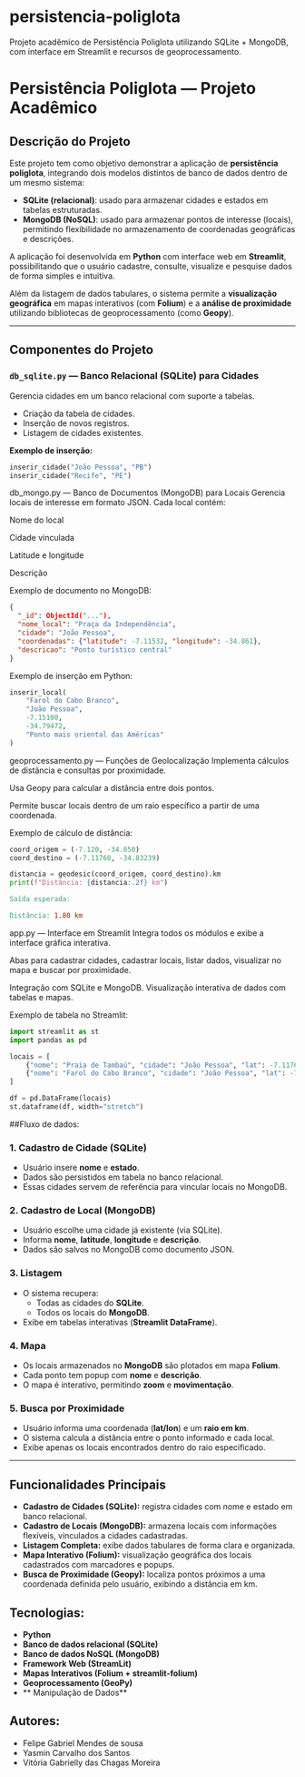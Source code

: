 # persistencia-poliglota
Projeto acadêmico de Persistência Poliglota utilizando SQLite + MongoDB, com interface em Streamlit e recursos de geoprocessamento.
# Persistência Poliglota — Projeto Acadêmico

## Descrição do Projeto
Este projeto tem como objetivo demonstrar a aplicação de **persistência poliglota**, integrando dois modelos distintos de banco de dados dentro de um mesmo sistema:  
- **SQLite (relacional)**: usado para armazenar cidades e estados em tabelas estruturadas.  
- **MongoDB (NoSQL)**: usado para armazenar pontos de interesse (locais), permitindo flexibilidade no armazenamento de coordenadas geográficas e descrições.  

A aplicação foi desenvolvida em **Python** com interface web em **Streamlit**, possibilitando que o usuário cadastre, consulte, visualize e pesquise dados de forma simples e intuitiva.  

Além da listagem de dados tabulares, o sistema permite a **visualização geográfica** em mapas interativos (com **Folium**) e a **análise de proximidade** utilizando bibliotecas de geoprocessamento (como **Geopy**).  

---

## Componentes do Projeto

### `db_sqlite.py` — Banco Relacional (SQLite) para Cidades
Gerencia cidades em um banco relacional com suporte a tabelas.  
- Criação da tabela de cidades.  
- Inserção de novos registros.  
- Listagem de cidades existentes.  

**Exemplo de inserção:**
```python
inserir_cidade("João Pessoa", "PB")
inserir_cidade("Recife", "PE")
```

db_mongo.py — Banco de Documentos (MongoDB) para Locais
Gerencia locais de interesse em formato JSON.
Cada local contém:

Nome do local

Cidade vinculada

Latitude e longitude

Descrição

Exemplo de documento no MongoDB:
```json
{
  "_id": ObjectId("..."),
  "nome_local": "Praça da Independência",
  "cidade": "João Pessoa",
  "coordenadas": {"latitude": -7.11532, "longitude": -34.861},
  "descricao": "Ponto turístico central"
}
```
Exemplo de inserção em Python:
```python
inserir_local(
    "Farol do Cabo Branco",
    "João Pessoa",
    -7.15100,
    -34.79472,
    "Ponto mais oriental das Américas"
)
```
geoprocessamento.py — Funções de Geolocalização
Implementa cálculos de distância e consultas por proximidade.

Usa Geopy para calcular a distância entre dois pontos.

Permite buscar locais dentro de um raio específico a partir de uma coordenada.

Exemplo de cálculo de distância:
```python
coord_origem = (-7.120, -34.850)
coord_destino = (-7.11768, -34.83239)

distancia = geodesic(coord_origem, coord_destino).km
print(f"Distância: {distancia:.2f} km")
```
```makefile
Saída esperada:

Distância: 1.80 km
```
app.py — Interface em Streamlit
Integra todos os módulos e exibe a interface gráfica interativa.

Abas para cadastrar cidades, cadastrar locais, listar dados, visualizar no mapa e buscar por proximidade.

Integração com SQLite e MongoDB.
Visualização interativa de dados com tabelas e mapas.

Exemplo de tabela no Streamlit:
```python
import streamlit as st
import pandas as pd

locais = [
    {"nome": "Praia de Tambaú", "cidade": "João Pessoa", "lat": -7.11768, "lon": -34.83239},
    {"nome": "Farol do Cabo Branco", "cidade": "João Pessoa", "lat": -7.15100, "lon": -34.79472}
]

df = pd.DataFrame(locais)
st.dataframe(df, width="stretch")
```

##Fluxo de dados:

### 1. Cadastro de Cidade (SQLite)
- Usuário insere **nome** e **estado**.  
- Dados são persistidos em tabela no banco relacional.  
- Essas cidades servem de referência para vincular locais no MongoDB.  

### 2. Cadastro de Local (MongoDB)
- Usuário escolhe uma cidade já existente (via SQLite).  
- Informa **nome**, **latitude**, **longitude** e **descrição**.  
- Dados são salvos no MongoDB como documento JSON.  

### 3. Listagem
- O sistema recupera:
  - Todas as cidades do **SQLite**.  
  - Todos os locais do **MongoDB**.  
- Exibe em tabelas interativas (**Streamlit DataFrame**).  

### 4. Mapa
- Os locais armazenados no **MongoDB** são plotados em mapa **Folium**.  
- Cada ponto tem popup com **nome** e **descrição**.  
- O mapa é interativo, permitindo **zoom** e **movimentação**.  

### 5. Busca por Proximidade
- Usuário informa uma coordenada (**lat/lon**) e um **raio em km**.  
- O sistema calcula a distância entre o ponto informado e cada local.  
- Exibe apenas os locais encontrados dentro do raio especificado.  

---

## Funcionalidades Principais

- **Cadastro de Cidades (SQLite):** registra cidades com nome e estado em banco relacional.  
- **Cadastro de Locais (MongoDB):** armazena locais com informações flexíveis, vinculados a cidades cadastradas.  
- **Listagem Completa:** exibe dados tabulares de forma clara e organizada.  
- **Mapa Interativo (Folium):** visualização geográfica dos locais cadastrados com marcadores e popups.  
- **Busca de Proximidade (Geopy):** localiza pontos próximos a uma coordenada definida pelo usuário, exibindo a distância em km.

## Tecnologias:

- **Python**
- **Banco de dados relacional (SQLite)**
- **Banco de dados NoSQL (MongoDB)**
- **Framework Web (StreamLit)**
- **Mapas Interativos (Folium + streamlit-folium)**
- **Geoprocessamento (GeoPy)**
- ** Manipulação de Dados**

## Autores:

- Felipe Gabriel Mendes de sousa
- Yasmin Carvalho dos Santos
- Vitória Gabrielly das Chagas Moreira
